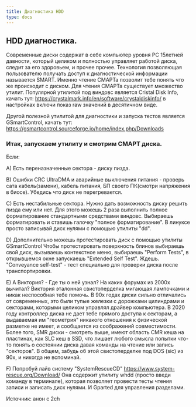 ```yaml
---
title: Диагностика HDD
type: docs
---
```


## HDD диагностика.

Современные диски содержат в себе компьютер уровня PC 15летней давности, который целиком и полностью управляет работой диска, следит за его здоровьем, и прочее прочее.
Технология позволяющая пользователю получать доступ к диагностической информации называется SMART.
Именно чтение СМАРТа позволит тебе понять что же происходит с диском.
Для чтения СМАРТа существует множество утилит. Популярной утилитой под виндовс является Cristal Disk Info, качать тут: https://crystalmark.info/en/software/crystaldiskinfo/ в настройках включи показ raw значений в десятичном виде.

Другой полезной утилитой для диагностики и запуска тестов является GSmartControl, качать тут: https://gsmartcontrol.sourceforge.io/home/index.php/Downloads

### Итак, запускаем утилиту и смотрим СМАРТ диска.
Если:

A) Есть переназначенные сектора - диску пизда.

B) Ошибки CRC UltraDMA и аварийные выключения питания - проверь сата кабель(замени), кабель питания, БП своего ПК(смотри напряжения в биосе). Убедись что диск не перегревается.

C) Есть нестабильные сектора. Нужно дать возможность диску решить пизда ему или нет. Для этого можешь 2 раза выполнить полное форматирование стандартными средствами виндовс. Выбираешь форматировать и ставишь галочку "полное форматирование". В линуксе просто записывай диск нулями с помощью утилиты "dd".

D) Дополнительно можешь протестировать диск с помощью утилиты GSmartControl
Чтобы протестировать поверхность блинов выбираешь свой диск, вызываешь контекстное меню, выбираешь "Perform Tests", в открывшемся окне запускаешь "Extended Self Test". Ждешь.
"Conveyance self-test" - тест специально для проверки диска после транспортировки.

E) А Виктория? - Где ты о ней узнал? На каких форумах из 2000х вычитал? Виктория эталонная свистоперделка мигающая лампочками и никак неспособная тебе помочь. В 90х годах диски сильно отличались от современных, это были тупые железки с дорожками цилиндрами и секторами, которыми целиком управлял драйвер компьютера.
В 2020 году контроллер диска не дает тебе прямого доступа к секторам, а выдаваемая им "геометрия" никакого отношения к физической разметке не имеет, и сообщается из соображений совместимости.
Более того, SMR диски - смотреть выше, имеют область CMR кеша на пластинах, как SLC кеш в SSD, что лишает любого смысла попытки что-то понять о состоянии диска давая команды на чтение или запись "секторов".
В общем, забудь об этой свистоперделке под DOS (sic) из 90х, и никогда не вспоминай.

F) Попробуй лайв систему "SystemRescueCD" https://www.system-rescue.org/Download/
Она содержит утилиту whdd (просто введи команду в терминале), которая позволяет провести тесты чтения записи и записать диск нулями.
И Gparted для управления разделами.

Источник: анон с 2ch
